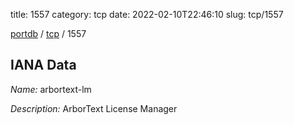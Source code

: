 title: 1557
category: tcp
date: 2022-02-10T22:46:10
slug: tcp/1557

[portdb](/) / [tcp](/category/tcp.html) / 1557


## IANA Data

_Name:_ arbortext-lm

_Description:_ ArborText License Manager

